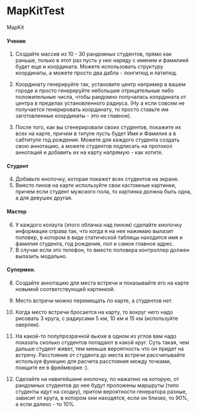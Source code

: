 # MapKitTest
MapKit

<h4>Ученик</h4> 

1. Создайте массив из 10 - 30 рандомных студентов, прямо как раньше, только в этот раз пусть у них наряду с именем и фамилией будет еще и координата. Можете использовать структуру координаты, а можете просто два дабла - лонгитюд и латитюд. 

2. Координату генерируйте так, установите центр например в вашем городе и просто генерируйте небольшие отрицательные либо положительные числа, чтобы рандомно получалась координата от центра в пределах установленного радиуса.
(Ну а если совсем не получается генерировать координату, то просто ставьте им заготовленные координаты - это не главное).

3. После того, как вы сгенерировали своих студентов, покажите их всех на карте, причем в титуле пусть будет Имя и Фамилия а в сабтитуле год рождения. Можете для каждого студента создать свою аннотацию, а можете студентов подписать на протокол аннотаций и добавить их на карту напрямую - как хотите.

<h4>Студент</h4>

4. Добавьте кнопочку, которая покажет всех студентов на экране.
5. Вместо пинов на карте используйте свои кастомные картинки, причем если студент мужского пола, то картинка должна быть одна, а для девушек другая.

<h4>Мастер</h4>

6. У каждого колаута (этого облачка над пином) сделайте кнопочку информации справа так, что когда я на нее нажимаю вылазит поповер, в котором в виде статической таблицы находится имя и фамилия студента, год рождения, пол и самое главное адрес.
7. В случае если это телефон, то вместо поповера контроллер должен вылазить модально.

<h4>Супермен.</h4>

8. Создайте аннотацию для места встречи и показывайте его на карте новымой соответствующей картинкой.

9. Место встречи можно перемещать по карте, а студентов нет.

10. Когда место встречи бросается на карту, то вокруг него надо рисовать 3 круга, с радиусами 5 км, 10 км и 15 км (используйте оверлеи).

11. На какой-то полупрозрачной вьюхе в одном из углов вам надо показать сколько студентов попадают в какой круг. Суть такая, чем дальше студент живет, тем меньше вероятность что он придет на встречу. Расстояние от студента до места встречи рассчитывайте используя функцию для расчета расстояния между точками, поищите ее в фреймворке :).

12. Сделайте на навигейшине кнопочку, по нажатию на которую, от рандомных студентов до нее будут проложены маршруты (типо студенты идут на сходку), притом вероятности генератора разные, зависит от круга, в котором они находятся, если он близко, то 90%, а если далеко - то 10%.
